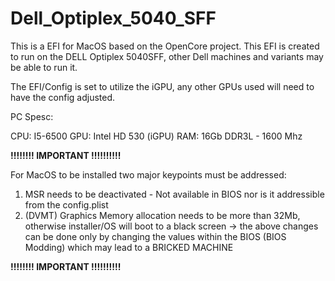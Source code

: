 # Dell_Optiplex_5040_SFF

This is a EFI for MacOS based on the OpenCore project.
This EFI is created to run on the DELL Optiplex 5040SFF, other Dell machines and variants may be able to run it.

The EFI/Config is set to utilize the iGPU, any other GPUs used will need to have the config adjusted.

PC Spesc:

CPU:    I5-6500
GPU:    Intel HD 530 (iGPU)
RAM:    16Gb DDR3L - 1600 Mhz

**!!!!!!!!  IMPORTANT   !!!!!!!!!!**

For MacOS to be installed two major keypoints must be addressed:
1. MSR needs to be deactivated - Not available in BIOS nor is it addressible from the config.plist
2. (DVMT) Graphics Memory allocation needs to be more than 32Mb, otherwise installer/OS will boot to a black screen
-> the above changes can be done only by changing the values within the BIOS (BIOS Modding) which may lead to a BRICKED MACHINE

**!!!!!!!!  IMPORTANT   !!!!!!!!!!**
